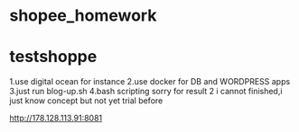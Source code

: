 # shopee_homework

# testshoppe
1.use digital ocean for instance
2.use docker for DB and WORDPRESS apps
3.just run blog-up.sh
4.bash scripting
sorry for result 2 i cannot finished,i just know concept but not yet trial before 

http://178.128.113.91:8081
